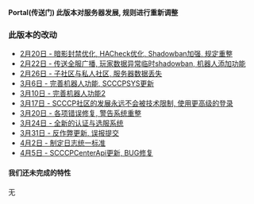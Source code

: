 **Portal(传送门) 此版本对服务器发展, 规则进行重新调整**  
  
### 此版本的改动
* [2月20日 - 暗影封禁优化, HACheck优化, Shadowban加强, 规定重整](2-20)  
* [2月22日 - 传送全服广播, 玩家数据异常临时shadowban, 机器人添加功能](2-22)  
* [2月26日 - 子社区与私人社区, 服务器数据丢失](2-26)  
* [3月6日 - 完善机器人功能, SCCCPSYS更新](3-6)  
* [3月10日 - 完善机器人功能2](3-10)  
* [3月17日 - SCCCP社区的发展永远不会被技术限制, 使用更高级的登录](3-17)  
* [3月20日 - 各项错误修复, 警告系统重整](3-20)  
* [3月24日 - 全新的认证与选服系统](3-24)  
* [3月31日 - 反作弊更新, 误报提交](3-31)  
* [4月2日 - 制定日志统一标准](4-2)  
* [4月5日 - SCCCPCenterApi更新, BUG修复](4-5)  

#### 我们还未完成的特性
无  